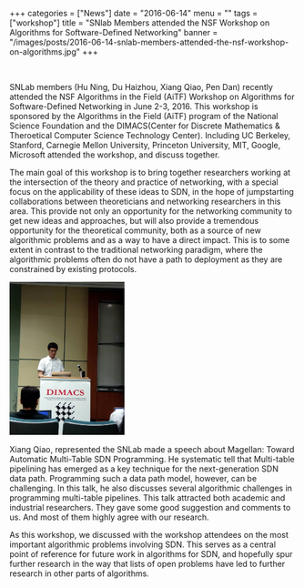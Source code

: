 +++
categories = ["News"]
date = "2016-06-14"
menu = ""
tags = ["workshop"]
title = "SNlab Members attended the NSF Workshop on Algorithms for Software-Defined Networking"
banner = "/images/posts/2016-06-14-snlab-members-attended-the-nsf-workshop-on-algorithms.jpg"
+++

<br/>

SNLab members (Hu Ning, Du Haizhou, Xiang Qiao, Pen Dan) recently attended the NSF Algorithms in the Field (AiTF) Workshop on Algorithms for Software-Defined Networking in June 2-3, 2016. This workshop is sponsored by the Algorithms in the Field (AiTF) program of the National Science Foundation and the DIMACS(Center for Discrete Mathematics & Theroetical Computer Science Technology Center). Including UC Berkeley, Stanford, Carnegie Mellon University, Princeton University, MIT, Google, Microsoft attended the workshop, and discuss together.

The main goal of this workshop is to bring together researchers working at the intersection of the theory and practice of networking, with a special focus on the applicability of these ideas to SDN, in the hope of jumpstarting collaborations between theoreticians and networking researchers in this area. This provide not only an opportunity for the networking community to get new ideas and approaches, but will also provide a tremendous opportunity for the theoretical community, both as a source of new algorithmic problems and as a way to have a direct impact. This is to some extent in contrast to the traditional networking paradigm, where the algorithmic problems often do not have a path to deployment as they are constrained by existing protocols.

<img src="/images/posts/2016-06-14-snlab-members-attended-the-nsf-workshop-on-algorithms.jpg" style="width:40%" >

Xiang Qiao, represented the SNLab made a speech about Magellan: Toward Automatic Multi-Table SDN Programming. He systematic tell that Multi-table pipelining has emerged as a key technique for the next-generation SDN data path. Programming such a data path model, however, can be challenging. In this talk, he also discusses several algorithmic challenges in programming multi-table pipelines. This talk attracted both academic and industrial researchers. They gave some good suggestion and comments to us. And most of them highly agree with our research.

As this workshop, we discussed with the workshop attendees on the most important algorithmic problems involving SDN. This serves as a central point of reference for future work in algorithms for SDN, and hopefully spur further research in the way that lists of open problems have led to further research in other parts of algorithms.